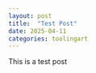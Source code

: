 ```yaml
---
layout: post
title:  "Test Post"
date: 2025-04-11
categories: toolingart
---
```


This is a test post